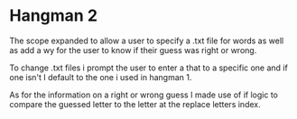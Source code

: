 #   Hangman 2
The scope expanded to allow a user to specify a .txt file for words as well as 
add a wy for the user to know if their guess was right or wrong.

To change .txt files i prompt the user to enter a that to a specific one and if
one isn't I default to the one i used in hangman 1.

As for the information on a right or wrong guess I made use of if logic to 
compare the guessed letter to the letter at the replace letters index.


